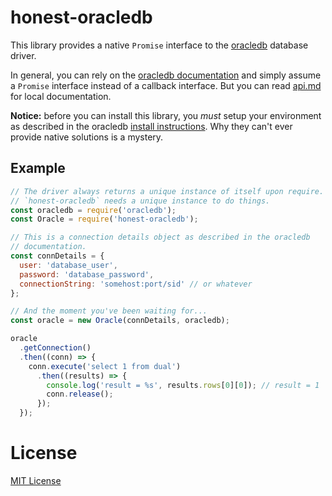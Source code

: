 # honest-oracledb

This library provides a native `Promise` interface to the [oracledb][oracledb]
database driver.

In general, you can rely on the [oracledb documentation][odoc] and simply
assume a `Promise` interface instead of a callback interface. But you can
read [api.md](api.md) for local documentation.

**Notice:** before you can install this library, you *must* setup your
environment as described in the oracledb [install instructions][instructions].
Why they can't ever provide native solutions is a mystery.

[oracledb]: https://www.npmjs.com/package/oracledb
[odoc]: https://github.com/oracle/node-oracledb/blob/master/doc/api.md
[instructions]: https://github.com/oracle/node-oracledb/blob/master/INSTALL.md

## Example

```javascript
// The driver always returns a unique instance of itself upon require.
// `honest-oracledb` needs a unique instance to do things.
const oracledb = require('oracledb');
const Oracle = require('honest-oracledb');

// This is a connection details object as described in the oracledb
// documentation.
const connDetails = {
  user: 'database_user',
  password: 'database_password',
  connectionString: 'somehost:port/sid' // or whatever
};

// And the moment you've been waiting for...
const oracle = new Oracle(connDetails, oracledb);

oracle
  .getConnection()
  .then((conn) => {
    conn.execute('select 1 from dual')
      .then((results) => {
        console.log('result = %s', results.rows[0][0]); // result = 1
        conn.release();
      });
  });
```

# License

[MIT License](http://jsumners.mit-license.org/)
